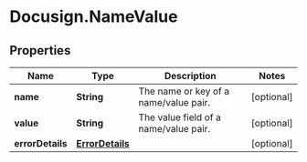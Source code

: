 # Docusign.NameValue

## Properties
Name | Type | Description | Notes
------------ | ------------- | ------------- | -------------
**name** | **String** | The name or key of a name/value pair. | [optional] 
**value** | **String** | The value field of a name/value pair. | [optional] 
**errorDetails** | [**ErrorDetails**](ErrorDetails.md) |  | [optional] 


